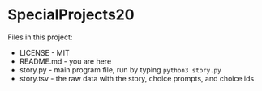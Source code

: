 # SpecialProjects20

Files in this project:
- LICENSE - MIT
- README.md - you are here
- story.py - main program file, run by typing `python3 story.py`
- story.tsv - the raw data with the story, choice prompts, and choice ids
